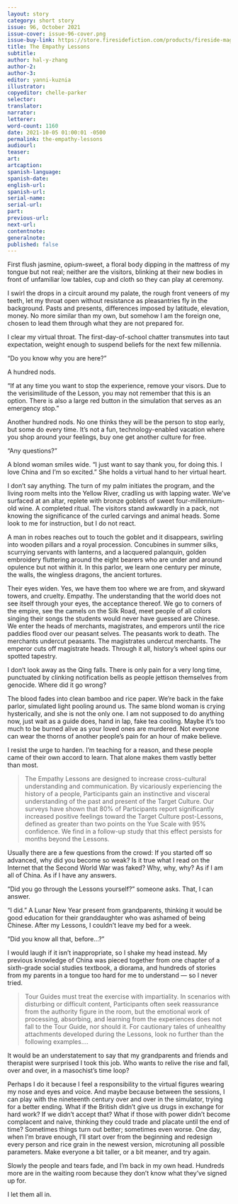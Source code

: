 ```yaml
---
layout: story
category: short story
issue: 96, October 2021
issue-cover: issue-96-cover.png
issue-buy-link: https://store.firesidefiction.com/products/fireside-magazine-issue-96-october-2021
title: The Empathy Lessons
subtitle:
author: hal-y-zhang
author-2:
author-3:
editor: yanni-kuznia
illustrator:
copyeditor: chelle-parker
selector:
translator:
narrator:
letterer:
word-count: 1160
date: 2021-10-05 01:00:01 -0500
permalink: the-empathy-lessons
audiourl:
teaser:
art:
artcaption:
spanish-language:
spanish-date:
english-url:
spanish-url:
serial-name:
serial-url:
part:
previous-url:
next-url:
contentnote:
generalnote:
published: false
---
```

First flush jasmine, opium-sweet, a floral body dipping in the mattress of my tongue but not real; neither are the visitors, blinking at their new bodies in front of unfamiliar low tables, cup and cloth so they can play at ceremony.

I swirl the drops in a circuit around my palate, the rough front veneers of my teeth, let my throat open without resistance as pleasantries fly in the background. Pasts and presents, differences imposed by latitude, elevation, money. No more similar than my own, but somehow I am the foreign one, chosen to lead them through what they are not prepared for.

I clear my virtual throat. The first-day-of-school chatter transmutes into taut expectation, weight enough to suspend beliefs for the next few millennia.

“Do you know why you are here?”

A hundred nods.

“If at any time you want to stop the experience, remove your visors. Due to the verisimilitude of the Lesson, you may not remember that this is an option. There is also a large red button in the simulation that serves as an emergency stop.”

Another hundred nods. No one thinks they will be the person to stop early, but some do every time. It’s not a fun, technology-enabled vacation where you shop around your feelings, buy one get another culture for free.

“Any questions?”

 A blond woman smiles wide. “I just want to say thank you, for doing this. I love China and I’m so excited.” She holds a virtual hand to her virtual heart.

I don’t say anything. The turn of my palm initiates the program, and the living room melts into the Yellow River, cradling us with lapping water. We’ve surfaced at an altar, replete with bronze goblets of sweet four-millennium-old wine. A completed ritual. The visitors stand awkwardly in a pack, not knowing the significance of the curled carvings and animal heads. Some look to me for instruction, but I do not react.

A man in robes reaches out to touch the goblet and it disappears, swirling into wooden pillars and a royal procession. Concubines in summer silks, scurrying servants with lanterns, and a lacquered palanquin, golden embroidery fluttering around the eight bearers who are under and around opulence but not within it. In this parlor, we learn one century per minute, the walls, the wingless dragons, the ancient tortures.

Their eyes widen. Yes, we have them too where we are from, and skyward towers, and cruelty. Empathy. The understanding that the world does not see itself through your eyes, the acceptance thereof. We go to corners of the empire, see the camels on the Silk Road, meet people of all colors singing their songs the students would never have guessed are Chinese. We enter the heads of merchants, magistrates, and emperors until the rice paddies flood over our peasant selves. The peasants work to death. The merchants undercut peasants. The magistrates undercut merchants. The emperor cuts off magistrate heads. Through it all, history’s wheel spins our spotted tapestry.

I don’t look away as the Qing falls. There is only pain for a very long time, punctuated by clinking notification bells as people jettison themselves from genocide. Where did it go wrong?

The blood fades into clean bamboo and rice paper. We’re back in the fake parlor, simulated light pooling around us. The same blond woman is crying hysterically, and she is not the only one. I am not supposed to do anything now, just wait as a guide does, hand in lap, fake tea cooling. Maybe it’s too much to be burned alive as your loved ones are murdered. Not everyone can wear the thorns of another people’s pain for an hour of make believe.

I resist the urge to harden. I’m teaching for a reason, and these people came of their own accord to learn. That alone makes them vastly better than most.

<blockquote>The Empathy Lessons are designed to increase cross-cultural understanding and communication. By vicariously experiencing the history of a people, Participants gain an instinctive and visceral understanding of the past and present of the Target Culture. Our surveys have shown that 80% of Participants report significantly increased positive feelings toward the Target Culture post-Lessons, defined as greater than two points on the Yue Scale with 95% confidence. We find in a follow-up study that this effect persists for months beyond the Lessons.</blockquote>

Usually there are a few questions from the crowd: If you started off so advanced, why did you become so weak? Is it true what I read on the Internet that the Second World War was faked? Why, why, why? As if I am all of China. As if I have any answers.

“Did you go through the Lessons yourself?” someone asks. That, I can answer.

“I did.” A Lunar New Year present from grandparents, thinking it would be good education for their granddaughter who was ashamed of being Chinese. After my Lessons, I couldn’t leave my bed for a week.

“Did you know all that, before…?”

I would laugh if it isn’t inappropriate, so I shake my head instead. My previous knowledge of China was pieced together from one chapter of a sixth-grade social studies textbook, a diorama, and hundreds of stories from my parents in a tongue too hard for me to understand — so I never tried.

<blockquote>Tour Guides must treat the exercise with impartiality. In scenarios with disturbing or difficult content, Participants often seek reassurance from the authority figure in the room, but the emotional work of processing, absorbing, and learning from the experiences does not fall to the Tour Guide, nor should it. For cautionary tales of unhealthy attachments developed during the Lessons, look no further than the following examples….</blockquote>

It would be an understatement to say that my grandparents and friends and therapist were surprised I took this job. Who wants to relive the rise and fall, over and over, in a masochist’s time loop?

Perhaps I do it because I feel a responsibility to the virtual figures wearing my nose and eyes and voice. And maybe because between the sessions, I can play with the nineteenth century over and over in the simulator, trying for a better ending. What if the British didn’t give us drugs in exchange for hard work? If we didn’t accept that? What if those with power didn’t become complacent and naive, thinking they could trade and placate until the end of time? Sometimes things turn out better; sometimes even worse. One day, when I’m brave enough, I’ll start over from the beginning and redesign every person and rice grain in the newest version, microtuning all possible parameters. Make everyone a bit taller, or a bit meaner, and try again.

Slowly the people and tears fade, and I’m back in my own head. Hundreds more are in the waiting room because they don’t know what they’ve signed up for.

I let them all in.
